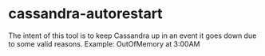 # cassandra-autorestart

The intent of this tool is to keep Cassandra up in an event it goes down due to some valid reasons. Example: OutOfMemory at 3:00AM 
